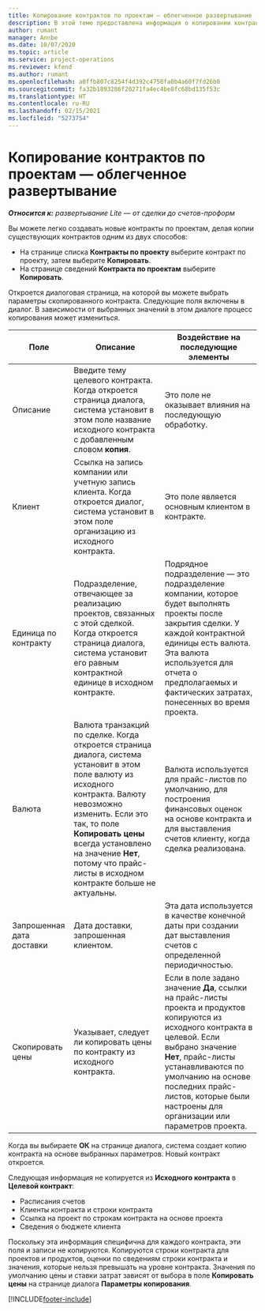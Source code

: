 ```yaml
---
title: Копирование контрактов по проектам — облегченное развертывание
description: В этой теме предоставлена информация о копировании контрактов по проектам в Project Operations.
author: rumant
manager: Annbe
ms.date: 10/07/2020
ms.topic: article
ms.service: project-operations
ms.reviewer: kfend
ms.author: rumant
ms.openlocfilehash: a0ffb807c8254f4d392c4750fa0b4a60f7fd26b0
ms.sourcegitcommit: fa32b1893286f20271fa4ec4be8fc68bd135f53c
ms.translationtype: HT
ms.contentlocale: ru-RU
ms.lasthandoff: 02/15/2021
ms.locfileid: "5273754"
---
```

# <a name="copy-project-contracts---lite"></a>Копирование контрактов по проектам — облегченное развертывание

_**Относится к:** развертывание Lite — от сделки до счетов-проформ_

Вы можете легко создавать новые контракты по проектам, делая копии существующих контрактов одним из двух способов: 

  - На странице списка **Контракты по проекту** выберите контракт по проекту, затем выберите **Копировать**.
  - На странице сведений **Контракта по проектам** выберите **Копировать**.

Откроется диалоговая страница, на которой вы можете выбрать параметры скопированного контракта. Следующие поля включены в диалог. В зависимости от выбранных значений в этом диалоге процесс копирования может измениться.

| **Поле** | **Описание** | **Воздействие на последующие элементы** |
| --- | --- | --- |
| Описание | Введите тему целевого контракта. Когда откроется страница диалога, система установит в этом поле название исходного контракта с добавленным словом **копия**. | Это поле не оказывает влияния на последующую обработку. |
| Клиент | Ссылка на запись компании или учетную запись клиента. Когда откроется диалог, система установит в этом поле организацию из исходного контракта. | Это поле является основным клиентом в контракте. |
| Единица по контракту | Подразделение, отвечающее за реализацию проектов, связанных с этой сделкой. Когда откроется страница диалога, система установит его равным контрактной единице в исходном контракте. | Подрядное подразделение — это подразделение компании, которое будет выполнять проекты после закрытия сделки. У каждой контрактной единицы есть валюта. Эта валюта используется для отчета о предполагаемых и фактических затратах, понесенных во время проекта. |
| Валюта | Валюта транзакций по сделке. Когда откроется страница диалога, система установит в этом поле валюту из исходного контракта. Валюту невозможно изменить. Если это так, то поле **Копировать цены** всегда установлено на значение **Нет**, потому что прайс-листы в исходном контракте больше не актуальны. | Валюта используется для прайс-листов по умолчанию, для построения финансовых оценок на основе контракта и для выставления счетов клиенту, когда сделка реализована. |
| Запрошенная дата доставки | Дата доставки, запрошенная клиентом. | Эта дата используется в качестве конечной даты при создании дат выставления счетов с определенной периодичностью. |
| Скопировать цены | Указывает, следует ли копировать цены по контракту из исходного контракта. | Если в поле задано значение **Да**, ссылки на прайс-листы проекта и продуктов копируются из исходного контракта в целевой. Если выбрано значение **Нет**, прайс-листы устанавливаются по умолчанию на основе последних прайс-листов, которые были настроены для организации или параметров проекта. |

Когда вы выбираете **ОК** на странице диалога, система создает копию контракта на основе выбранных параметров. Новый контракт откроется.

Следующая информация не копируется из **Исходного контракта** в **Целевой контракт**:

  - Расписания счетов
  - Клиенты контракта и строки контракта
  - Ссылка на проект по строкам контракта на основе проекта
  - Сведения о бюджете клиента

Поскольку эта информация специфична для каждого контракта, эти поля и записи не копируются. Копируются строки контракта для проектов и продуктов, оценки по сведениям строки контракта и значения, которые нельзя превышать на уровне контракта. Значения по умолчанию цены и ставки затрат зависят от выбора в поле **Копировать цены** на странице диалога **Параметры копирования**.


[!INCLUDE[footer-include](../../includes/footer-banner.md)]